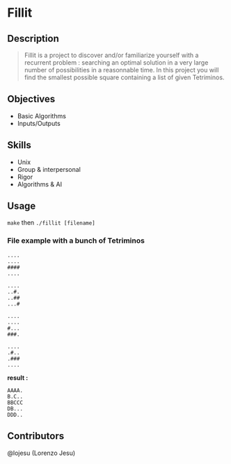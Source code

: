 # Fillit

## Description
>Fillit is a project to discover and/or familiarize yourself with a recurrent problem : searching an optimal solution in a very large number of possibilities in a reasonnable time. In this project you will find the smallest possible square containing a list of given Tetriminos.

## Objectives
* Basic Algorithms
* Inputs/Outputs

## Skills
* Unix
* Group & interpersonal
* Rigor
* Algorithms & AI

## Usage
`make` then `./fillit [filename]`

### File example with a bunch of Tetriminos
```
....
....
####
....

....
..#.
..##
...#

....
....
#...
###.

....
.#..
.###
....
```

**result :**
```
AAAA.
B.C..
BBCCC
DB...
DDD..
```

## Contributors
@lojesu (Lorenzo Jesu) 